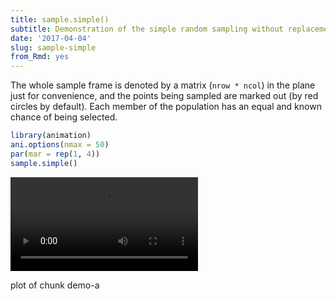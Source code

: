 ```yaml
---
title: sample.simple()
subtitle: Demonstration of the simple random sampling without replacement
date: '2017-04-04'
slug: sample-simple
from_Rmd: yes
---
```


The whole sample frame is denoted by a matrix (`nrow * ncol`) in the
plane just for convenience, and the points being sampled are marked out (by
red circles by default). Each member of the population has an equal and known
chance of being selected.
 

```r
library(animation)
ani.options(nmax = 50)
par(mar = rep(1, 4))
sample.simple()
```

<video controls loop autoplay><source src="https://assets.yihui.org/figures/animation/example/sample-simple/demo-a.mp4" /><p>plot of chunk demo-a</p></video>
